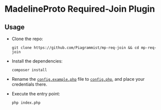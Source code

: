 # MadelineProto Required-Join Plugin

## Usage

- Clone the repo:

    ```shell
    git clone https://github.com/Piagrammist/mp-req-join && cd mp-req-join
    ```

- Install the dependencies:

    ```shell
    composer install
    ```

- Rename the [`config.example.php`](config.example.php) file to [`config.php`](config.php), and place your credentials there.

- Execute the entry point:

    ```shell
    php index.php
    ```
